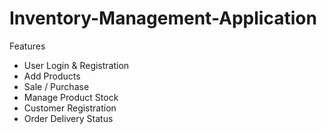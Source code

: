 # Inventory-Management-Application
Features
- User Login & Registration
- Add Products
- Sale / Purchase
- Manage Product Stock
- Customer Registration
- Order Delivery Status

